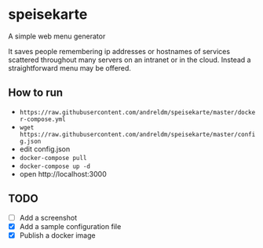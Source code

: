 # speisekarte
A simple web menu generator

It saves people remembering ip addresses or hostnames of services scattered throughout many servers on an intranet or in the cloud.
Instead a straightforward menu may be offered.

## How to run
- `https://raw.githubusercontent.com/andreldm/speisekarte/master/docker-compose.yml`
- `wget https://raw.githubusercontent.com/andreldm/speisekarte/master/config.json`
- edit config.json
- `docker-compose pull`
- `docker-compose up -d`
- open http://localhost:3000

## TODO

- [ ] Add a screenshot
- [X] Add a sample configuration file
- [X] Publish a docker image
